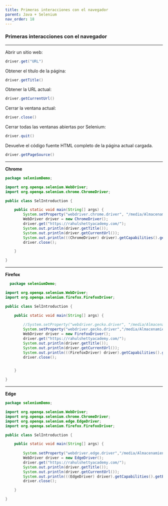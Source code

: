 ```yaml
---
title: Primeras interacciones con el navegador
parent: Java + Selenium
nav_order: 18
---
```



### Primeras interacciones con el navegador
************
Abrir un sitio web: 
```java
driver.get("URL")  
```
Obtener el título de la página:
```java
driver.getTitle()
```
Obtener la URL actual:
```java
driver.getCurrentUrl()
```
Cerrar la ventana actual:

```java
driver.close()
```
Cerrar todas las ventanas abiertas por Selenium:

```java
driver.quit()  
``` 

Devuelve el código fuente HTML completo de la página actual cargada.
```java
driver.getPageSource()	
```

************
**Chrome**  
```java
package seleniumDemo;

import org.openqa.selenium.WebDriver;
import org.openqa.selenium.chrome.ChromeDriver;

public class SelIntroduction {

	public static void main(String[] args) {
		System.setProperty("webdriver.chrome.driver", "/media/Almacenamiento/eclipse_workspace/chromedriver-linux64/chromedriver");
		WebDriver driver = new ChromeDriver();
		driver.get("https://rahulshettyacademy.com/");
		System.out.println(driver.getTitle());
		System.out.println(driver.getCurrentUrl());
		System.out.println(((ChromeDriver) driver).getCapabilities().getBrowserVersion());
		driver.close();

	}

}
```


************
**Firefox**  
```java
  package seleniumDemo;

import org.openqa.selenium.WebDriver;
import org.openqa.selenium.firefox.FirefoxDriver;

public class SelIntroduction {

	public static void main(String[] args) {
		
		//System.setProperty("webdriver.gecko.driver", "/media/Almacenamiento/eclipse_workspace/FirefoxDriver/geckodriver/linux64/0.36.0/geckodriver");
		System.setProperty("webdriver.gecko.driver","/media/Almacenamiento/eclipse_workspace/_FirefoxDriver/geckodriver");
		WebDriver driver = new FirefoxDriver();
		driver.get("https://rahulshettyacademy.com/");
		System.out.println(driver.getTitle());
		System.out.println(driver.getCurrentUrl());
		System.out.println(((FirefoxDriver) driver).getCapabilities().getBrowserVersion());
		driver.close();


	}

}
```

************
**Edge**  
```java
package seleniumDemo;

import org.openqa.selenium.WebDriver;
import org.openqa.selenium.chrome.ChromeDriver;
import org.openqa.selenium.edge.EdgeDriver;
import org.openqa.selenium.firefox.FirefoxDriver;

public class SelIntroduction {

	public static void main(String[] args) {
	
		System.setProperty("webdriver.edge.driver","/media/Almacenamiento/eclipse_workspace/edgedriver_linux64/msedgedriver");
		WebDriver driver = new EdgeDriver();
		driver.get("https://rahulshettyacademy.com/");
		System.out.println(driver.getTitle());
		System.out.println(driver.getCurrentUrl());
		System.out.println(((EdgeDriver) driver).getCapabilities().getBrowserVersion());
		driver.close();

	}

}
```